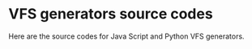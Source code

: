 # VFS generators source codes

Here are the source codes for Java Script and Python VFS generators.
